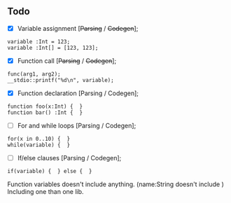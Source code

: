 ## Todo

- [x] Variable assignment [~~Parsing~~ / ~~Codegen~~];<br>
```
variable :Int = 123;
variable :Int[] = [123, 123];
```
- [x] Function call [~~Parsing~~ / ~~Codegen~~];<br>
```
func(arg1, arg2);
__stdio::printf("%d\n", variable);
```
- [x] Function declaration [Parsing / Codegen];<br>
```
function foo(x:Int) {  }
function bar() :Int {  }
```
- [ ] For and while loops [Parsing / Codegen];<br>
```
for(x in 0..10) {  }
while(variable) {  }
```
- [ ] If/else clauses [Parsing / Codegen];<br>
```
if(variable) {  } else {  }
```

Function variables doesn't include anything. (name:String doesn't include <string>)
Including one than one lib.
